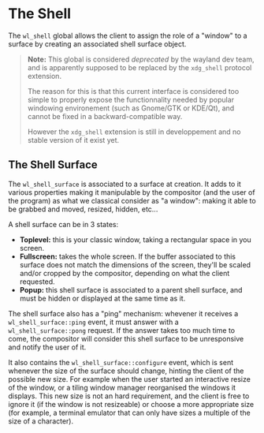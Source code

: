 # The Shell

The `wl_shell` global allows the client to assign the role of a "window" to a surface by creating
an associated shell surface object.

> **Note:** This global is considered *deprecated* by the wayland dev team, and is apparently
> supposed to be replaced by the `xdg_shell` protocol extension.
>
> The reason for this is that this current interface is considered too simple to properly expose the
> functionnality needed by popular windowing environement (such as Gnome/GTK or KDE/Qt), and cannot
> be fixed in a backward-compatible way.
>
> However the `xdg_shell` extension is still in developpement and no stable version of it exist yet.

## The Shell Surface

The `wl_shell_surface` is associated to a surface at creation. It adds to it various properties
making it manipulable by the compositor (and the user of the program) as what we classical consider
as "a window": making it able to be grabbed and moved, resized, hidden, etc...

A shell surface can be in 3 states:

- **Toplevel:** this is your classic window, taking a rectangular space in you screen.
- **Fullscreen:** takes the whole screen. If the buffer associated to this surface does not match
  the dimensions of the screen, they'll be scaled and/or cropped by the compositor, depending on
  what the client requested.
- **Popup:** this shell surface is associated to a parent shell surface, and must be hidden or
  displayed at the same time as it.

The shell surface also has a "ping" mechanism: whevener it receives a `wl_shell_surface::ping` event,
it must answer with a `wl_shell_surface::pong` request. If the answer takes too much time to come,
the compositor will consider this shell surface to be unresponsive and notify the user of it.

It also contains the `wl_shell_surface::configure` event, which is sent whenever the size of the
surface should change, hinting the client of the possible new size. For example when the user
started an interactive resize of the window, or a tiling window manager reorganised the windows it
displays. This new size is not an hard requirement, and the client is free to ignore it (if the
window is not resizeable) or choose a more appropriate size (for example, a terminal emulator that
can only have sizes a multiple of the size of a character).
